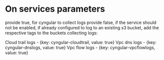 
# On services parameters

provide true, for cyngular to collect logs
provide false, if the service should not be enabled,
if already configured to log to an existing s3 bucket, add the respective tags to the buckets collecting logs:

Cloud trail logs - {key: cyngular-cloudtrail, value: true}
Vpc dns logs - {key: cyngular-dnslogs, value: true}
Vpc flow logs - {key: cyngular-vpcflowlogs, value: true}

